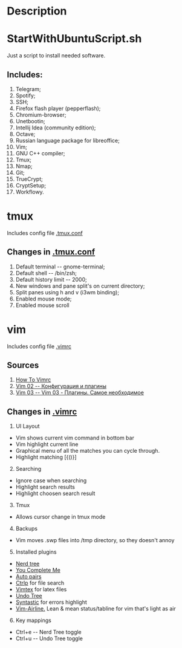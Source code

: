 # Description

# StartWithUbuntuScript.sh

Just a script to install needed software.

## Includes:

1. Telegram;
2. Spotify;
3. SSH;
4. Firefox flash player (pepperflash);
5. Chromium-browser;
6. Unetbootin;
7. Intellij Idea (community edition);
8. Octave;
9. Russian language package for libreoffice;
10. Vim;
11. GNU C++ compiler;
12. Tmux;
13. Nmap;
14. Git;
15. TrueCrypt;
16. CryptSetup;
17. Workflowy.

# tmux

Includes config file [.tmux.conf](tmux/config/.tmux.conf)

## Changes in [.tmux.conf](tmux/config/.tmux.conf)


1. Default terminal -- gnome-terminal;
2. Default shell -- /bin/zsh;
3. Default history limit -- 2000;
4. New windows and pane split's on current directory;
5. Split panes using h and v (i3wm binding);
6. Enabled mouse mode;
7. Enabled mouse scroll

# vim

Includes config file [.vimrc](/vim/config/.vimrc)

## Sources
1. [How To Vimrc](https://dougblack.io/words/a-good-vimrc.html)
2. [Vim 02 -- Конфигурация и плагины](https://www.youtube.com/watch?v=VPENostK_3w)
3. [Vim 03 -- Vim 03 - Плагины. Самое необходимое](https://www.youtube.com/watch?v=pIcLJc85RDc)

## Changes in [.vimrc](/vim/config/.vimrc)

1. UI Layout
- Vim shows current vim command in bottom bar
- Vim highlight current line
- Graphical menu of all the matches you can cycle through.
- Highlight matching [{()}]
2. Searching
- Ignore case when searching
- Highlight search results
- Highlight choosen search result
3. Tmux
- Allows cursor change in tmux mode
4. Backups
- Vim moves .swp files into /tmp directory, so they doesn't annoy
5. Installed plugins
- [Nerd tree](https://github.com/scrooloose/nerdtree)
- [You Complete Me](https://github.com/Valloric/YouCompleteMe)
- [Auto pairs](https://github.com/jiangmiao/auto-pairs)
- [Ctrlp](https://github.com/kien/ctrlp.vim) for file search
- [Vimtex](https://github.com/lervag/vimtex) for latex files
- [Undo Tree](https://github.com/mbbill/undotree)
- [Syntastic](https://github.com/scrooloose/syntastic) for errors highlight
- [Vim-Airline.](https://github.com/vim-airline/vim-airline) Lean & mean status/tabline for vim that's light as air

6. Key mappings
- Ctrl+e -- Nerd Tree toggle
- Ctrl+u -- Undo Tree toggle
